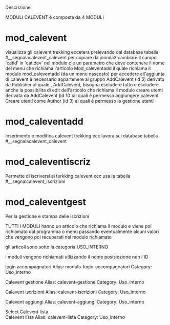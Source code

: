 Descrizione

MODULI CALEVENT è composta da 4 MODULI

# mod_calevent 
visualizza gli calevent trekking eccetera prelevando dal database tabella #__segnalacalevent_calevent
per copiare da joomla3 cambiare il campo 'catid' in 'catidev'
nel modulo c'e un parametro che deve contenere il nome del menu che richiama l'articolo Mod_caleventadd il quale richiama il modulo mod_caleventadd (da un menu nascosto)
per accedere all'aggiunta di calevent è necessario appartenere al gruppo AddCalevent (id 5) derivato da  Publisher al quale , AddCalevent, bisogna escludere tutto e escludere anche la possibilita di edit dell'articolo che richiama il modulo
creare utenti  derivata da AddCalevent (id 10 )ai quali è permesso aggiungere calevent
Creare utenti come Author (id 3) ai quali è permesso la gestione utenti

# mod_caleventadd
Inserimento e modifica calevent trekking ecc lavora sul database tabella #__segnalacalevent_calevent

# mod_caleventiscriz
Permette di iscriversi ai terkking calevent ecc usa la tabella #__segnalcalevent_iscrizioni

# mod_caleventgest
Per la gestione e stampa delle  iscrizioni

TUTTI I MODULI hanno un articolo che richiama il modulo e viene poi richiamato dal programma o menu
passando eventualmente alcuni valori che vengono poi recuperati nel modulo richiamato


gli articoli sono sotto la categoria USO_INTERNO

i moduli vengono richiamati utlizzando il nome posisiozione non l'ID

login accompagnatori
Alias: modulo-login-accompagnatori
Category: Uso_interno

				
Calevent gestione
Alias: calevent-gestione
Category: Uso_interno
			
Calevent Iscrizioni
Alias: calevent-iscrizioni
Category: Uso_interno
				
Calevent aggiungi
Alias: calevent-aggiungi
Category: Uso_interno

Select Calevent lista				
Calevent lista
Alias: calevent-lista
Category: Uso_interno


